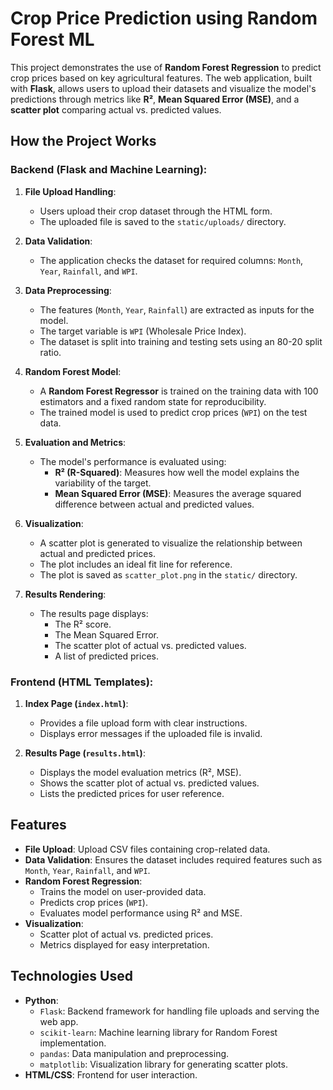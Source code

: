 # Crop Price Prediction using Random Forest ML

This project demonstrates the use of **Random Forest Regression** to predict crop prices based on key agricultural features. The web application, built with **Flask**, allows users to upload their datasets and visualize the model's predictions through metrics like **R²**, **Mean Squared Error (MSE)**, and a **scatter plot** comparing actual vs. predicted values.

## How the Project Works

### Backend (Flask and Machine Learning):
1. **File Upload Handling**:
   - Users upload their crop dataset through the HTML form.
   - The uploaded file is saved to the `static/uploads/` directory.

2. **Data Validation**:
   - The application checks the dataset for required columns: `Month`, `Year`, `Rainfall`, and `WPI`.

3. **Data Preprocessing**:
   - The features (`Month`, `Year`, `Rainfall`) are extracted as inputs for the model.
   - The target variable is `WPI` (Wholesale Price Index).
   - The dataset is split into training and testing sets using an 80-20 split ratio.

4. **Random Forest Model**:
   - A **Random Forest Regressor** is trained on the training data with 100 estimators and a fixed random state for reproducibility.
   - The trained model is used to predict crop prices (`WPI`) on the test data.

5. **Evaluation and Metrics**:
   - The model's performance is evaluated using:
     - **R² (R-Squared)**: Measures how well the model explains the variability of the target.
     - **Mean Squared Error (MSE)**: Measures the average squared difference between actual and predicted values.

6. **Visualization**:
   - A scatter plot is generated to visualize the relationship between actual and predicted prices.
   - The plot includes an ideal fit line for reference.
   - The plot is saved as `scatter_plot.png` in the `static/` directory.

7. **Results Rendering**:
   - The results page displays:
     - The R² score.
     - The Mean Squared Error.
     - The scatter plot of actual vs. predicted values.
     - A list of predicted prices.

### Frontend (HTML Templates):
1. **Index Page (`index.html`)**:
   - Provides a file upload form with clear instructions.
   - Displays error messages if the uploaded file is invalid.

2. **Results Page (`results.html`)**:
   - Displays the model evaluation metrics (R², MSE).
   - Shows the scatter plot of actual vs. predicted values.
   - Lists the predicted prices for user reference.

## Features
- **File Upload**: Upload CSV files containing crop-related data.
- **Data Validation**: Ensures the dataset includes required features such as `Month`, `Year`, `Rainfall`, and `WPI`.
- **Random Forest Regression**:
  - Trains the model on user-provided data.
  - Predicts crop prices (`WPI`).
  - Evaluates model performance using R² and MSE.
- **Visualization**:
  - Scatter plot of actual vs. predicted prices.
  - Metrics displayed for easy interpretation.

## Technologies Used
- **Python**:
  - `Flask`: Backend framework for handling file uploads and serving the web app.
  - `scikit-learn`: Machine learning library for Random Forest implementation.
  - `pandas`: Data manipulation and preprocessing.
  - `matplotlib`: Visualization library for generating scatter plots.
- **HTML/CSS**: Frontend for user interaction.


